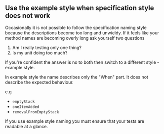 ## Use the example style when specification style does not work

Occasionally it is not possible to follow the specification naming style because the descriptions become too long and unwieldy. If it feels like your method names are becoming overly long ask yourself two questions

1. Am I really testing only one thing?
2. Is my unit doing too much?

If you're confident the answer is no to both then switch to a different style - example style.

In example style the name describes only the "When" part. It does not describe the expected behaviour.

e.g

* `emptyStack`
* `oneItemAdded`
* `removalFromEmptyStack`

If you use example style naming you must ensure that your tests are readable at a glance.
